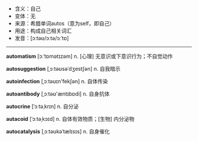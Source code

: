 - <span class="definition">含义：自己</span>
- <span class="definition">变体：无</span>
- <span class="definition">来源：希腊单词autos（意为self，即自己）</span>
- <span class="definition">用途：构成自己相关词汇</span>
- <span class="definition">发音：[ɔːtəʊ/ɔːtə/ɔːˈtɒ]</span>

---

<span class="vocabulary">**automatism**</span> [ɔːˈtɒmətɪzəm] n. [心理] 无意识或下意识行为；不自觉动作

<span class="vocabulary">**autosuggestion**</span> [ˌɔːtəʊsəˈdʒestʃən] n. 自我暗示

<span class="vocabulary">**autoinfection**</span> [ˌɔːtəʊɪn'fekʃən] n. 自体传染

<span class="vocabulary">**autoantibody**</span> [ˌɔːtəʊ'æntɪbɒdi] n. 自身抗体

<span class="vocabulary">**autocrine**</span> [ˈɔːtəˌkrɪn] n. 自分泌

<span class="vocabulary">**autacoid**</span> [ˈɔːtəˌkɔɪd] n. 自体有效物质；[生物] 内分泌物

<span class="vocabulary">**autocatalysis**</span> [ˌɔːtəʊkəˈtælɪsɪs] n. 自身催化
